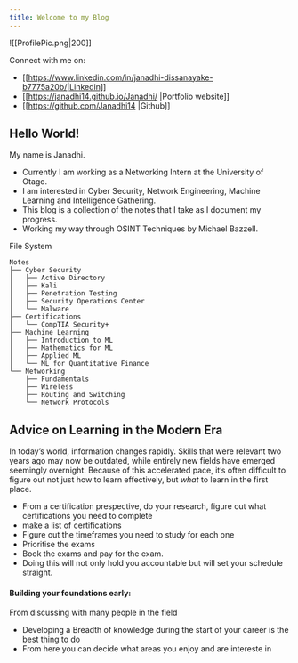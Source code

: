 ```yaml
---
title: Welcome to my Blog
---
```

![[ProfilePic.png|200]]

Connect with me on:
- [[https://www.linkedin.com/in/janadhi-dissanayake-b7775a20b/|Linkedin]]
- [[https://janadhi14.github.io/Janadhi/ |Portfolio website]]
- [[https://github.com/Janadhi14 |Github]]
## Hello World!  
My name is Janadhi.
- Currently I am working as a Networking Intern at the University of Otago.
- I am interested in Cyber Security, Network Engineering, Machine Learning and Intelligence Gathering.
- This blog is a collection of the notes that I take as I document my progress. 
- Working my way through OSINT Techniques by Michael Bazzell.

File System 
```
Notes
├── Cyber Security
│   ├── Active Directory
│   ├── Kali
│   ├── Penetration Testing
│   ├── Security Operations Center
│   └── Malware
├── Certifications
│   └── CompTIA Security+
├── Machine Learning
│   ├── Introduction to ML
│   ├── Mathematics for ML
│   ├── Applied ML
│   └── ML for Quantitative Finance
└── Networking
    ├── Fundamentals
    ├── Wireless
    ├── Routing and Switching
    └── Network Protocols
```


## Advice on Learning in the Modern Era
In today’s world, information changes rapidly. Skills that were relevant two years ago may now be outdated, while entirely new fields have emerged seemingly overnight. Because of this accelerated pace, it’s often difficult to figure out not just how to learn effectively, but _what_ to learn in the first place. 
 - From a certification prespective, do your research, figure out what certifications you need to complete
 - make a list of certifications
 - Figure out the timeframes you need to study for each one
 - Prioritise the exams 
 - Book the exams and pay for the exam. 
 - Doing this will not only hold you accountable but will set your schedule straight. 

#### Building your foundations early:
From discussing with many people in the field
- Developing a Breadth of knowledge during the start of your career is the best thing to do
- From here you can decide what areas you enjoy and are intereste in 
